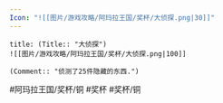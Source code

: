 ```yaml
---
Icon: "![[图片/游戏攻略/阿玛拉王国/奖杯/大侦探.png|30]]"
---
```

```ad-common-bronze-trophy
title: (Title:: "大侦探")
![[图片/游戏攻略/阿玛拉王国/奖杯/大侦探.png|100]]

(Comment:: "侦测了25件隐藏的东西.")
```

#阿玛拉王国/奖杯/铜 #奖杯 #奖杯/铜
